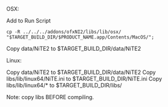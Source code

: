OSX:

Add to Run Script

	cp -R ../../../addons/ofxNI2/libs/lib/osx/ "$TARGET_BUILD_DIR/$PRODUCT_NAME.app/Contents/MacOS/";


Copy data/NiTE2 to $TARGET_BUILD_DIR/data/NiTE2


Linux:

Copy data/NiTE2 to $TARGET_BUILD_DIR/data/NiTE2
Copy libs/lib/linux64/NiTE.ini to $TARGET_BUILD_DIR/NiTE.ini
Copy libs/lib/linux64/* to $TARGET_BUILD_DIR/libs/

Note: copy libs BEFORE compiling. 
